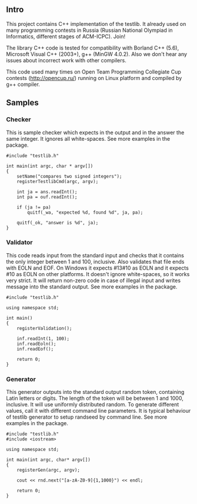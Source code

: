 ## Intro ##

This project contains C++ implementation of the testlib. It already used on many programming contests in Russia (Russian National Olympiad in Informatics, different stages of ACM-ICPC). Join!

The library C++ code is tested for compatibility with Borland C++ (5.6), Microsoft Visual C++ (2003+), g++ (MinGW 4.0.2). Also we don't hear any issues about incorrect work with other compilers.

This code used many times on Open Team Programming Collegiate Cup contests (http://opencup.ru/) running on Linux platform and compiled by g++ compiler.

## Samples ##

### Checker ###
This is sample checker which expects in the output and in the answer the same integer. It ignores all white-spaces. See more examples in the package.
```
#include "testlib.h"

int main(int argc, char * argv[])
{
    setName("compares two signed integers");
    registerTestlibCmd(argc, argv);
    
    int ja = ans.readInt();
    int pa = ouf.readInt();
    
    if (ja != pa)
        quitf(_wa, "expected %d, found %d", ja, pa);
    
    quitf(_ok, "answer is %d", ja);
}
```

### Validator ###
This code reads input from the standard input and checks that it contains the only integer between 1 and 100, inclusive. Also validates that file ends with EOLN and EOF.
On Windows it expects #13#10 as EOLN and it expects #10 as EOLN on other platforms.
It doesn't ignore white-spaces, so it works very strict.
It will return non-zero code in case of illegal input and writes message into the standard output. See more examples in the package.
```
#include "testlib.h"

using namespace std;

int main()
{
    registerValidation();
    
    inf.readInt(1, 100);
    inf.readEoln();
    inf.readEof();

    return 0;
}
```

### Generator ###
This generator outputs into the standard output random token, containing Latin letters or digits. The length of the token will be between 1 and 1000, inclusive. It will use uniformly distributed random. To generate different values, call it with different command line parameters. It is typical behaviour of testlib generator to setup randseed by command line. See more examples in the package.
```
#include "testlib.h"
#include <iostream>

using namespace std;

int main(int argc, char* argv[])
{
    registerGen(argc, argv);

    cout << rnd.next("[a-zA-Z0-9]{1,1000}") << endl;

    return 0;
}
```


